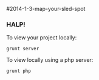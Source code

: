 #2014-1-3-map-your-sled-spot

### HALP!

To view your project locally:

    grunt server


To view locally using a php server:

    grunt php



